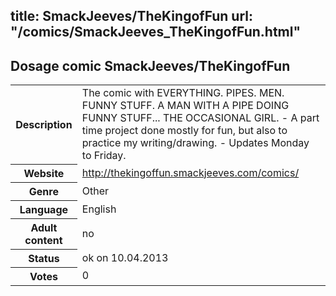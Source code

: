 title: SmackJeeves/TheKingofFun
url: "/comics/SmackJeeves_TheKingofFun.html"
---
Dosage comic SmackJeeves/TheKingofFun
-----------------------------------------

<table class="comicinfo">
<tr>
<th>Description</th><td>The comic with EVERYTHING. PIPES. MEN. FUNNY STUFF. A MAN WITH A PIPE DOING FUNNY STUFF... THE OCCASIONAL GIRL. - A part time project done mostly for fun, but also to practice my writing/drawing. - Updates Monday to Friday.</td>
</tr>
<tr>
<th>Website</th><td><a href="http://thekingoffun.smackjeeves.com/comics/">http://thekingoffun.smackjeeves.com/comics/</a></td>
</tr>
<tr>
<th>Genre</th><td>Other</td>
</tr>
<tr>
<th>Language</th><td>English</td>
</tr>
<tr>
<th>Adult content</th><td>no</td>
</tr>
<tr>
<th>Status</th><td>ok on 10.04.2013</td>
</tr>
<tr>
<th>Votes</th><td>0</div></td>
</tr>
</table>
